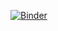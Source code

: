 [![Binder](https://mybinder.org/badge_logo.svg)](https://mybinder.org/v2/gh/Migelo/inspector_corona/master?filepath=corona.ipynb)
